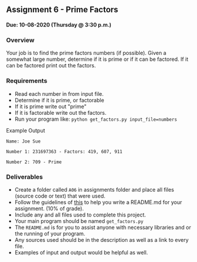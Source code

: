 ## Assignment 6 - Prime Factors
#### Due: 10-08-2020 (Thursday @ 3:30 p.m.)

### Overview

Your job is to find the prime factors numbers (if possible). Given a somewhat large number, determine if it is prime or if it can be factored. If it can be factored print out the factors.

### Requirements

- Read each number in from input file.
- Determine if it is prime, or factorable
- If it is prime write out "prime"
- If it is factorable write out the factors.
- Run your program like: `python get_factors.py input_file=numbers`

Example Output
```
Name: Joe Sue

Number 1: 231697363 - Factors: 419, 607, 911

Number 2: 709 - Prime
```

### Deliverables

- Create a folder called `A06` in assignments folder and place all files (source code or text) that were used.
- Follow the guidelines of [this](../../Resources/02-Readmees/README.md) to help you write a README.md for your assignment. (10% of grade).
- Include any and all files used to complete this project. 
- Your main program should be named `get_factors.py`
- The `README.md` is for you to assist anyone with necessary libraries and or the running of your program. 
- Any sources used should be in the description as well as a link to every file. 
- Examples of input and output would be helpful as well.


